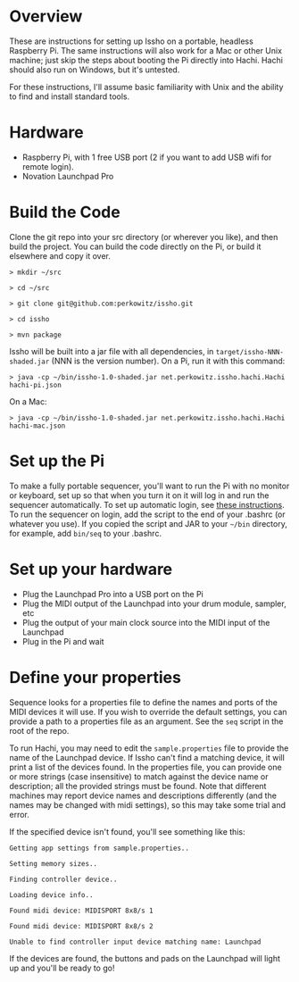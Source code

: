 # Overview

These are instructions for setting up Issho on a portable, headless Raspberry Pi. The same 
instructions will also work for a Mac or other Unix machine; just skip the steps about 
booting the Pi directly into Hachi. Hachi should also run on Windows, but it's untested.

For these instructions, I'll assume basic familiarity with Unix and the ability to find and 
install standard tools.

# Hardware

- Raspberry Pi, with 1 free USB port (2 if you want to add USB wifi for remote login).
- Novation Launchpad Pro

# Build the Code

Clone the git repo into your src directory (or wherever you like), and then build the project. 
You can build the code directly on the Pi, or build it elsewhere and copy it over.

`> mkdir ~/src`

`> cd ~/src`

`> git clone git@github.com:perkowitz/issho.git`

`> cd issho`

`> mvn package`

Issho will be built into a jar file with all dependencies, in `target/issho-NNN-shaded.jar` 
(NNN is the version number). On a Pi, run it with this command:

`> java -cp ~/bin/issho-1.0-shaded.jar net.perkowitz.issho.hachi.Hachi hachi-pi.json`

On a Mac:

`> java -cp ~/bin/issho-1.0-shaded.jar net.perkowitz.issho.hachi.Hachi hachi-mac.json`


# Set up the Pi

To make a fully portable sequencer, you'll want to run the Pi with no monitor or keyboard, set up so 
that when you turn it on it will log in and run the sequencer automatically. To set up automatic login, 
see [these instructions](http://elinux.org/RPi_Debian_Auto_Login). To run the sequencer on login, 
add the script to the end of your .bashrc (or whatever you use). If you copied the script and JAR 
to your `~/bin` directory, for example, add `bin/seq` to your .bashrc.

# Set up your hardware

- Plug the Launchpad Pro into a USB port on the Pi
- Plug the MIDI output of the Launchpad into your drum module, sampler, etc
- Plug the output of your main clock source into the MIDI input of the Launchpad
- Plug in the Pi and wait

# Define your properties

Sequence looks for a properties file to define the names and ports of the MIDI devices it will use. 
If you wish to override the default settings, you can provide a path to a properties file as an 
argument. See the `seq` script in the root of the repo. 

To run Hachi, you may need to edit the `sample.properties` file to provide the name of the Launchpad
device. If Issho can't find a matching device, it will print a list of the devices found. In the 
properties file, you can provide one or more strings (case insensitive) to match against the device 
name or description; all the provided strings must be found. Note that different machines may report 
device names and descriptions differently (and the names may be changed with midi settings), 
so this may take some trial and error.

If the specified device isn't found, you'll see something like this:

`Getting app settings from sample.properties..`

`Setting memory sizes..`

`Finding controller device..`

`Loading device info..`

`Found midi device: MIDISPORT 8x8/s 1`

`Found midi device: MIDISPORT 8x8/s 2`

`Unable to find controller input device matching name: Launchpad`

If the devices are found, the buttons and pads on the Launchpad will light up and you'll be ready to go!

